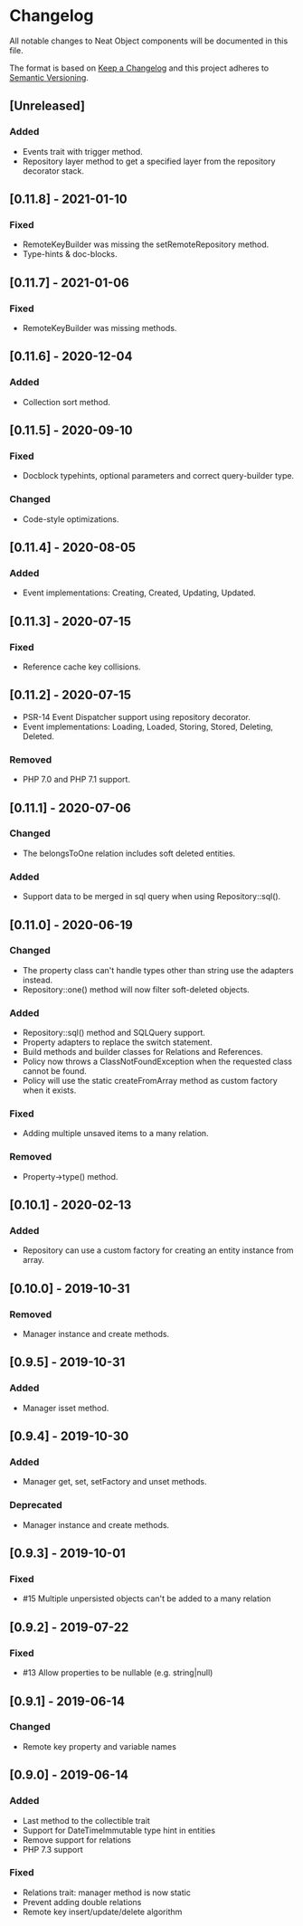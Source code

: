 # Changelog
All notable changes to Neat Object components will be documented in this file.

The format is based on [Keep a Changelog](https://keepachangelog.com/en/1.0.0/)
and this project adheres to [Semantic Versioning](https://semver.org/spec/v2.0.0.html).

## [Unreleased]
### Added
- Events trait with trigger method.
- Repository layer method to get a specified layer from the repository
  decorator stack.

## [0.11.8] - 2021-01-10
### Fixed
- RemoteKeyBuilder was missing the setRemoteRepository method.
- Type-hints & doc-blocks.

## [0.11.7] - 2021-01-06
### Fixed
- RemoteKeyBuilder was missing methods.

## [0.11.6] - 2020-12-04
### Added
- Collection sort method.

## [0.11.5] - 2020-09-10
### Fixed
- Docblock typehints, optional parameters and correct query-builder type.

### Changed
- Code-style optimizations.

## [0.11.4] - 2020-08-05
### Added
- Event implementations: Creating, Created, Updating, Updated.

## [0.11.3] - 2020-07-15
### Fixed
- Reference cache key collisions.

## [0.11.2] - 2020-07-15
- PSR-14 Event Dispatcher support using repository decorator.
- Event implementations: Loading, Loaded, Storing, Stored, Deleting, Deleted.

### Removed
- PHP 7.0 and PHP 7.1 support.

## [0.11.1] - 2020-07-06
### Changed
- The belongsToOne relation includes soft deleted entities.

### Added
- Support data to be merged in sql query when using Repository::sql().

## [0.11.0] - 2020-06-19
### Changed
- The property class can't handle types other than string use the adapters instead.
- Repository::one() method will now filter soft-deleted objects.

### Added
- Repository::sql() method and SQLQuery support.
- Property adapters to replace the switch statement.
- Build methods and builder classes for Relations and References.
- Policy now throws a ClassNotFoundException when the requested class cannot be found.
- Policy will use the static createFromArray method as custom factory when it exists.

### Fixed
- Adding multiple unsaved items to a many relation.

### Removed
- Property->type() method.

## [0.10.1] - 2020-02-13
### Added
- Repository can use a custom factory for creating an entity instance from array.

## [0.10.0] - 2019-10-31
### Removed
- Manager instance and create methods.

## [0.9.5] - 2019-10-31
### Added
- Manager isset method.

## [0.9.4] - 2019-10-30
### Added
- Manager get, set, setFactory and unset methods.

### Deprecated
- Manager instance and create methods.

## [0.9.3] - 2019-10-01
### Fixed
- #15 Multiple unpersisted objects can't be added to a many relation

## [0.9.2] - 2019-07-22
### Fixed
- #13 Allow properties to be nullable (e.g. string|null)

## [0.9.1] - 2019-06-14
### Changed
- Remote key property and variable names

## [0.9.0] - 2019-06-14
### Added
- Last method to the collectible trait
- Support for DateTimeImmutable type hint in entities
- Remove support for relations
- PHP 7.3 support

### Fixed
- Relations trait: manager method is now static
- Prevent adding double relations
- Remote key insert/update/delete algorithm
